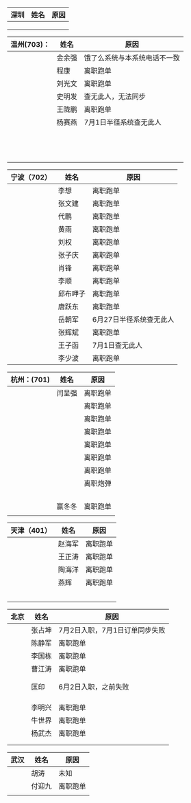 

| 深圳   | 姓名   | 原因   |
| ---- | ---- | ---- |
|      |      |      |
|      |      |      |
|      |      |      |



| 温州(703)： | 姓名   | 原因             |
| -------- | ---- | -------------- |
|          | 金余强  | 饿了么系统与本系统电话不一致 |
|          | 程康   | 离职跑单           |
|          | 刘光文  | 离职跑单           |
|          | 史明发  | 查无此人，无法同步      |
|          | 王陇鹏  | 离职跑单           |
|          | 杨赛燕  | 7月1日半径系统查无此人   |
|          |      |                |
|          |      |                |
|          |      |                |
|          |      |                |
|          |      |                |
|          |      |                |
|          |      |                |
|          |      |                |
|          |      |                |
|          |      |                |
|          |      |                |
|          |      |                |
|          |      |                |

| 宁波（702） | 姓名   | 原因            |
| ------- | ---- | ------------- |
|         | 李想   | 离职跑单          |
|         | 张文建  | 离职跑单          |
|         | 代鹏   | 离职跑单          |
|         | 黄雨   | 离职跑单          |
|         | 刘权   | 离职跑单          |
|         | 张子庆  | 离职跑单          |
|         | 肖锋   | 离职跑单          |
|         | 李顺   | 离职跑单          |
|         | 邱布呷子 | 离职跑单          |
|         | 唐跃东  | 离职跑单          |
|         | 岳朝军  | 6月27日半径系统查无此人 |
|         | 张辉斌  | 离职跑单          |
|         | 王子函  | 7月1日查无此人      |
|         | 李少波  | 离职跑单          |

| 杭州：(701) | 姓名   | 原因   |
| -------- | ---- | ---- |
|          | 闫呈强  | 离职跑单 |
|          |      | 离职跑单 |
|          |      | 离职跑单 |
|          |      | 离职跑单 |
|          |      | 离职跑单 |
|          |      | 离职跑单 |
|          |      | 离职跑单 |
|          |      | 离职炮弹 |
|          |      |      |
|          |      |      |
|          |      |      |
|          |      |      |
|          | 赢冬冬  | 离职跑单 |
|          |      |      |

| 天津（401） | 姓名   | 原因   |
| ------- | ---- | ---- |
|         | 赵海军  | 离职跑单 |
|         | 王正涛  | 离职跑单 |
|         | 陶海洋  | 离职跑单 |
|         | 燕辉   | 离职跑单 |
|         |      |      |
|         |      |      |
|         |      |      |
|         |      |      |
|         |      |      |

| 北京   | 姓名   | 原因                |
| ---- | ---- | ----------------- |
|      | 张占坤  | 7月2日入职，7月1日订单同步失败 |
|      | 陈静军  | 离职跑单              |
|      | 李国栋  | 离职跑单              |
|      | 曹江涛  | 离职跑单              |
|      |      |                   |
|      |      |                   |
|      | 匡印   | 6月2日入职，之前失败       |
|      |      |                   |
|      |      |                   |
|      |      |                   |
|      | 李明兴  | 离职跑单              |
|      | 牛世界  | 离职跑单              |
|      | 杨武杰  | 离职跑单              |
|      |      |                   |
|      |      |                   |

| 武汉   | 姓名   | 原因   |
| ---- | ---- | ---- |
|      | 胡涛   | 未知   |
|      | 付迎九  | 离职跑单 |
|      |      |      |

